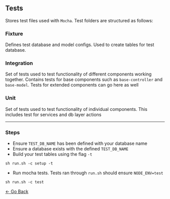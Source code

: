 ## Tests
Stores test files used with `Mocha`. Test folders are structured as follows:

### Fixture
Defines test database and model configs. Used to create tables for test database.

### Integration
Set of tests used to test functionality of different components working together. Contains tests for base components such as `base-controller` and `base-model`. Tests for extended components can go here as well

### Unit
Set of tests used to test functionality of individual components. This includes test for services and db layer actions

---

### Steps
* Ensure `TEST_DB_NAME` has been defined with your database name
* Ensure a database exists with the defined `TEST_DB_NAME`
* Build your test tables using the flag `-t`
```
sh run.sh -c setup -t
```
* Run mocha tests. Tests ran through `run.sh` should ensure `NODE_ENV=test`
```
sh run.sh -c test
```

[&larr; Go Back](../README.md)